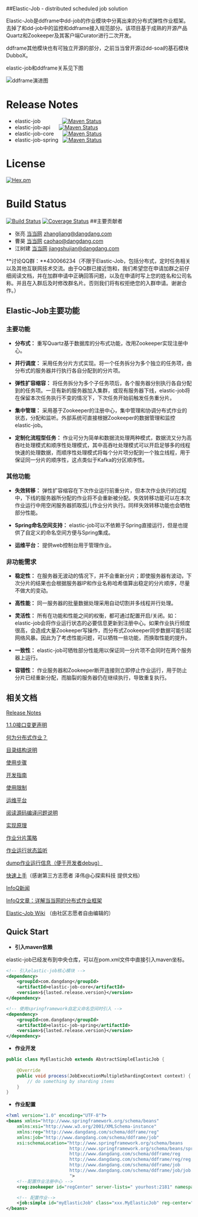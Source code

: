 ##Elastic-Job - distributed scheduled job solution

  Elastic-Job是ddframe中dd-job的作业模块中分离出来的分布式弹性作业框架。去掉了和dd-job中的监控和ddframe接入规范部分。该项目基于成熟的开源产品Quartz和Zookeeper及其客户端Curator进行二次开发。

  ddframe其他模块也有可独立开源的部分，之前当当曾开源过dd-soa的基石模块DubboX。

  elastic-job和ddframe关系见下图

  ![ddframe演进图](http://dangdangdotcom.github.io/elastic-job/img/ddframe.jpg)

# Release Notes
* elastic-job&nbsp;&nbsp;&nbsp;&nbsp;&nbsp;&nbsp;&nbsp;&nbsp;&nbsp;&nbsp;&nbsp;&nbsp;&nbsp;&nbsp;&nbsp;[![Maven Status](https://maven-badges.herokuapp.com/maven-central/com.dangdang/elastic-job/badge.svg)](https://maven-badges.herokuapp.com/maven-central/com.dangdang/elastic-job)
* elastic-job-api&nbsp;&nbsp;&nbsp;&nbsp;&nbsp;&nbsp;[![Maven Status](https://maven-badges.herokuapp.com/maven-central/com.dangdang/elastic-job-api/badge.svg)](https://maven-badges.herokuapp.com/maven-central/com.dangdang/elastic-job-api)
* elastic-job-core&nbsp;&nbsp;&nbsp;&nbsp;&nbsp;&nbsp;[![Maven Status](https://maven-badges.herokuapp.com/maven-central/com.dangdang/elastic-job-core/badge.svg)](https://maven-badges.herokuapp.com/maven-central/com.dangdang/elastic-job-core)
* elastic-job-spring&nbsp;&nbsp;&nbsp;[![Maven Status](https://maven-badges.herokuapp.com/maven-central/com.dangdang/elastic-job-spring/badge.svg)](https://maven-badges.herokuapp.com/maven-central/com.dangdang/elastic-job-spring)

# License
[![Hex.pm](http://dangdangdotcom.github.io/elastic-job/img/license.svg)](http://www.apache.org/licenses/LICENSE-2.0.html)

# Build Status
[![Build Status](https://secure.travis-ci.org/dangdangdotcom/elastic-job.png?branch=master)](https://travis-ci.org/dangdangdotcom/elastic-job)
[![Coverage Status](https://coveralls.io/repos/dangdangdotcom/elastic-job/badge.svg?branch=master&service=github)](https://coveralls.io/github/dangdangdotcom/elastic-job?branch=master)
##主要贡献者
* 张亮 [当当网](http://www.dangdang.com/) zhangliang@dangdang.com
* 曹昊 [当当网](http://www.dangdang.com/) caohao@dangdang.com
* 江树建 [当当网](http://www.dangdang.com/) jiangshujian@dangdang.com

**讨论QQ群：**430066234（不限于Elastic-Job，包括分布式，定时任务相关以及其他互联网技术交流。由于QQ群已接近饱和，我们希望您在申请加群之前仔细阅读文档，并在加群申请中正确回答问题，以及在申请时写上您的姓名和公司名称。并且在入群后及时修改群名片。否则我们将有权拒绝您的入群申请。谢谢合作。）

## Elastic-Job主要功能

### 主要功能

* **分布式：** 重写Quartz基于数据库的分布式功能，改用Zookeeper实现注册中心。

* **并行调度：** 采用任务分片方式实现。将一个任务拆分为多个独立的任务项，由分布式的服务器并行执行各自分配到的分片项。

* **弹性扩容缩容：** 将任务拆分为多个子任务项后，各个服务器分别执行各自分配到的任务项。一旦有新的服务器加入集群，或现有服务器下线，elastic-job将在保留本次任务执行不变的情况下，下次任务开始前触发任务重分片。

* **集中管理：** 采用基于Zookeeper的注册中心，集中管理和协调分布式作业的状态，分配和监听。外部系统可直接根据Zookeeper的数据管理和监控elastic-job。

* **定制化流程型任务：** 作业可分为简单和数据流处理两种模式，数据流又分为高吞吐处理模式和顺序性处理模式，其中高吞吐处理模式可以开启足够多的线程快速的处理数据，而顺序性处理模式将每个分片项分配到一个独立线程，用于保证同一分片的顺序性，这点类似于Kafka的分区顺序性。

### 其他功能

* **失效转移：** 弹性扩容缩容在下次作业运行前重分片，但本次作业执行的过程中，下线的服务器所分配的作业将不会重新被分配。失效转移功能可以在本次作业运行中用空闲服务器抓取孤儿作业分片执行。同样失效转移功能也会牺牲部分性能。

* **Spring命名空间支持：** elastic-job可以不依赖于Spring直接运行，但是也提供了自定义的命名空间方便与Spring集成。

* **运维平台：** 提供web控制台用于管理作业。

### 非功能需求

* **稳定性：** 在服务器无波动的情况下，并不会重新分片；即使服务器有波动，下次分片的结果也会根据服务器IP和作业名称哈希值算出稳定的分片顺序，尽量不做大的变动。

* **高性能：** 同一服务器的批量数据处理采用自动切割并多线程并行处理。

* **灵活性：** 所有在功能和性能之间的权衡，都可通过配置开启/关闭。如：elastic-job会将作业运行状态的必要信息更新到注册中心。如果作业执行频度很高，会造成大量Zookeeper写操作，而分布式Zookeeper同步数据可能引起网络风暴。因此为了考虑性能问题，可以牺牲一些功能，而换取性能的提升。

* **一致性：** elastic-job可牺牲部分性能用以保证同一分片项不会同时在两个服务器上运行。

* **容错性：** 作业服务器和Zookeeper断开连接则立即停止作业运行，用于防止分片已经重新分配，而脑裂的服务器仍在继续执行，导致重复执行。

## 相关文档

[Release Notes](http://dangdangdotcom.github.io/elastic-job/post/release_notes/)

[1.1.0接口变更声明](http://dangdangdotcom.github.io/elastic-job/post/update_notes_1.1.0/)

[何为分布式作业？](http://dangdangdotcom.github.io/elastic-job/post/distribution/)

[目录结构说明](http://dangdangdotcom.github.io/elastic-job/post/directory_structure/)

[使用步骤](http://dangdangdotcom.github.io/elastic-job/post/usage/)

[开发指南](http://dangdangdotcom.github.io/elastic-job/post/user_guide/)

[使用限制](http://dangdangdotcom.github.io/elastic-job/post/limitations/)

[运维平台](http://dangdangdotcom.github.io/elastic-job/post/web_console/)

[阅读源码编译问题说明](http://dangdangdotcom.github.io/elastic-job/post/source_code_guide/)

[实现原理](http://dangdangdotcom.github.io/elastic-job/post/theory/)

[作业分片策略](http://dangdangdotcom.github.io/elastic-job/post/job_strategy/)

[作业运行状态监听](http://dangdangdotcom.github.io/elastic-job/post/execution_monitor/)

[dump作业运行信息（便于开发者debug）](http://dangdangdotcom.github.io/elastic-job/post/dump/)

[快速上手](http://dangdangdotcom.github.io/elastic-job/post/quick_start/)（感谢第三方志愿者 泽伟@心探索科技 提供文档）

[InfoQ新闻](http://www.infoq.com/cn/news/2015/09/dangdang-elastic-job)

[InfoQ文章：详解当当网的分布式作业框架](http://www.infoq.com/cn/articles/dangdang-distributed-work-framework-elastic-job)

[Elastic-Job Wiki](https://github.com/dangdangdotcom/elastic-job/wiki) （由社区志愿者自由编辑的）

## Quick Start

* **引入maven依赖**

elastic-job已经发布到中央仓库，可以在pom.xml文件中直接引入maven坐标。

```xml
<!-- 引入elastic-job核心模块 -->
<dependency>
    <groupId>com.dangdang</groupId>
    <artifactId>elastic-job-core</artifactId>
    <version>${lasted.release.version}</version>
</dependency>

<!-- 使用springframework自定义命名空间时引入 -->
<dependency>
    <groupId>com.dangdang</groupId>
    <artifactId>elastic-job-spring</artifactId>
    <version>${lasted.release.version}</version>
</dependency>
```
* **作业开发**

```java
public class MyElasticJob extends AbstractSimpleElasticJob {
    
    @Override
    public void process(JobExecutionMultipleShardingContext context) {
        // do something by sharding items
    }
}
```

* **作业配置**

```xml
<?xml version="1.0" encoding="UTF-8"?>
<beans xmlns="http://www.springframework.org/schema/beans"
    xmlns:xsi="http://www.w3.org/2001/XMLSchema-instance"
    xmlns:reg="http://www.dangdang.com/schema/ddframe/reg"
    xmlns:job="http://www.dangdang.com/schema/ddframe/job"
    xsi:schemaLocation="http://www.springframework.org/schema/beans
                        http://www.springframework.org/schema/beans/spring-beans.xsd
                        http://www.dangdang.com/schema/ddframe/reg
                        http://www.dangdang.com/schema/ddframe/reg/reg.xsd
                        http://www.dangdang.com/schema/ddframe/job
                        http://www.dangdang.com/schema/ddframe/job/job.xsd
                        ">
    <!--配置作业注册中心 -->
    <reg:zookeeper id="regCenter" server-lists=" yourhost:2181" namespace="dd-job" base-sleep-time-milliseconds="1000" max-sleep-time-milliseconds="3000" max-retries="3" />

    <!-- 配置作业-->
    <job:simple id="myElasticJob" class="xxx.MyElasticJob" reg-center="regCenter" cron="0/10 * * * * ?"   sharding-total-count="3" sharding-item-parameters="0=A,1=B,2=C" />
</beans>
```
